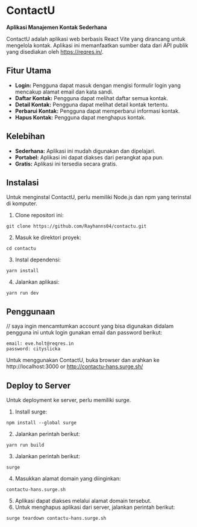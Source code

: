 # ContactU

**Aplikasi Manajemen Kontak Sederhana**

ContactU adalah aplikasi web berbasis React Vite yang dirancang untuk mengelola kontak. Aplikasi ini memanfaatkan sumber data dari API publik yang disediakan oleh https://reqres.in/.

## Fitur Utama

* **Login:** Pengguna dapat masuk dengan mengisi formulir login yang mencakup alamat email dan kata sandi.
* **Daftar Kontak:** Pengguna dapat melihat daftar semua kontak.
* **Detail Kontak:** Pengguna dapat melihat detail kontak tertentu.
* **Perbarui Kontak:** Pengguna dapat memperbarui informasi kontak.
* **Hapus Kontak:** Pengguna dapat menghapus kontak.

## Kelebihan

* **Sederhana:** Aplikasi ini mudah digunakan dan dipelajari.
* **Portabel:** Aplikasi ini dapat diakses dari perangkat apa pun.
* **Gratis:** Aplikasi ini tersedia secara gratis.

## Instalasi

Untuk menginstal ContactU, perlu memiliki Node.js dan npm yang terinstal di komputer.

1. Clone repositori ini:

```
git clone https://github.com/Rayhanns04/contactu.git
```

2. Masuk ke direktori proyek:

```
cd contactu
```

3. Instal dependensi:

```
yarn install
```

4. Jalankan aplikasi:

```
yarn run dev
```

## Penggunaan 
// saya ingin mencamtumkan account yang bisa digunakan didalam pengguna ini
untuk login gunakan email dan password berikut:

```
email: eve.holt@reqres.in
password: cityslicka
```

Untuk menggunakan ContactU, buka browser dan arahkan ke http://localhost:3000 or http://contactu-hans.surge.sh/

## Deploy to Server

Untuk deployment ke server, perlu memiliki surge.

1. Install surge:

```
npm install --global surge
```

2. Jalankan perintah berikut:

```
yarn run build
```

3. Jalankan perintah berikut:

```
surge
```

4. Masukkan alamat domain yang diinginkan:

```
contactu-hans.surge.sh
```

5. Aplikasi dapat diakses melalui alamat domain tersebut.
6. Untuk menghapus aplikasi dari server, jalankan perintah berikut:

```
surge teardown contactu-hans.surge.sh
```